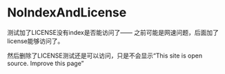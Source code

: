 # NoIndexAndLicense

测试加了LICENSE没有index是否能访问了—— 之前可能是网速问题，后面加了license能够访问了。

然后删除了LICENSE测试还是可以访问，只是不会显示“This site is open source. Improve this page”
